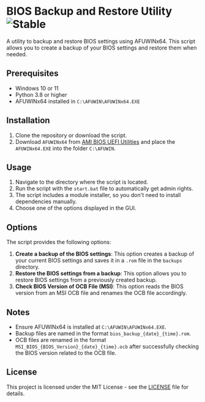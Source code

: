# BIOS Backup and Restore Utility ![Stable](https://img.shields.io/badge/status-stable-brightgreen)

A utility to backup and restore BIOS settings using AFUWINx64. This script allows you to create a backup of your BIOS settings and restore them when needed.

## Prerequisites

- Windows 10 or 11
- Python 3.8 or higher
- AFUWINx64 installed in `C:\AFUWIN\AFUWINx64.EXE`

## Installation

1. Clone the repository or download the script.
2. Download `AFUWINx64` from [AMI BIOS UEFI Utilities](https://www.ami.com/bios-uefi-utilities/) and place the `AFUWINx64.EXE` into the folder `C:\AFUWIN`.

## Usage

1. Navigate to the directory where the script is located.
2. Run the script with the `start.bat` file to automatically get admin rights.
3. The script includes a module installer, so you don't need to install dependencies manually.
4. Choose one of the options displayed in the GUI.

## Options

The script provides the following options:

1. **Create a backup of the BIOS settings**: This option creates a backup of your current BIOS settings and saves it in a `.rom` file in the `backups` directory.
2. **Restore the BIOS settings from a backup**: This option allows you to restore BIOS settings from a previously created backup.
3. **Check BIOS Version of OCB File (MSI)**: This option reads the BIOS version from an MSI OCB file and renames the OCB file accordingly.

## Notes

- Ensure AFUWINx64 is installed at `C:\AFUWIN\AFUWINx64.EXE`.
- Backup files are named in the format `bios_backup_{date}_{time}.rom`.
- OCB files are renamed in the format `MSI_BIOS_{BIOS_Version}_{date}_{time}.ocb` after successfully checking the BIOS version related to the OCB file.

## License

This project is licensed under the MIT License - see the [LICENSE](LICENSE) file for details.
